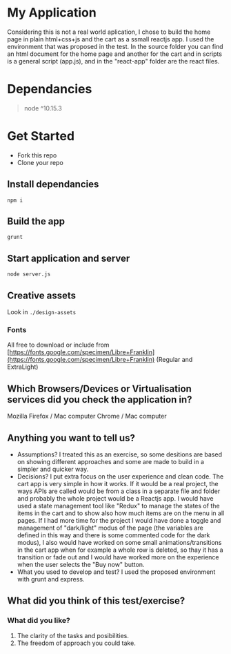 # My Application

Considering this is not a real world aplication, I chose to build the home page in plain html+css+js and the cart as a ssmall reactjs app.
I used the environment that was proposed in the test. In the source folder you can find an html document for the home page and another for the cart and in scripts is a general script (app.js), and in the "react-app" folder are the react files.

# Dependancies
> node ^10.15.3

# Get Started

- Fork this repo
- Clone your repo

## Install dependancies
```
npm i
``` 

## Build the app
```
grunt
```

## Start application and server
```
node server.js
```

## Creative assets  
Look in ```./design-assets```

### Fonts
All free to download or include from [https://fonts.google.com/specimen/Libre+Franklin](https://fonts.google.com/specimen/Libre+Franklin) (Regular and ExtraLight)

## Which Browsers/Devices or Virtualisation services did you check the application in?
Mozilla Firefox / Mac computer
Chrome / Mac computer


## Anything you want to tell us?
- Assumptions?
I treated this as an exercise, so some desitions are based on showing different approaches and some are made to build in a simpler and quicker way. 
- Decisions?
I put extra focus on the user experience and clean code. 
The cart app is very simple in how it works. If it would be a real project, the ways APIs are called would be from a class in a separate file and folder and probably the whole project would be a Reactjs app. I would have used a state management tool like "Redux" to manage the states of the items in the cart and to show also how much items are on the menu in all pages.
If I had more time for the project I would have done a toggle and management of "dark/light" modus of the page (the variables are defined in this way and there is some commented code for the dark modus), I also would have worked on some small animations/transitions in the cart app when for example a whole row is deleted, so thay it has a transition or fade out and I would have worked more on the experience when the user selects the "Buy now" button.
- What you used to develop and test?
I used the proposed environment with grunt and express.


## What did you think of this test/exercise?
### What did you like?
1. The clarity of the tasks and posibilities.
2. The freedom of approach you could take.
